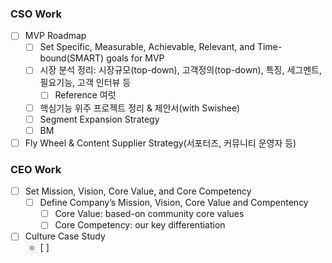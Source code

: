 ### CSO Work
- [ ] MVP Roadmap
	- [ ] Set Specific, Measurable, Achievable, Relevant, and Time-bound(SMART) goals for MVP 
	- [ ] 시장 분석 정리: 시장규모(top-down), 고객정의(top-down), 특징, 세그멘트, 필요기능, 고객 인터뷰 등
		- [ ] Reference 여럿
	- [ ] 핵심기능 위주 프로젝트 정리 & 제안서(with Swishee)
	- [ ] Segment Expansion Strategy 
	- [ ] BM
- [ ] Fly Wheel & Content Supplier Strategy(서포터즈, 커뮤니티 운영자 등)

### CEO Work
- [ ] Set Mission, Vision, Core Value, and Core Competency 
	- [ ] Define Company’s Mission, Vision, Core Value and Compentency 
		- [ ] Core Value: based-on community core values
		- [ ] Core Competency: our key differentiation
- [ ] Culture Case Study
	- [ ] 